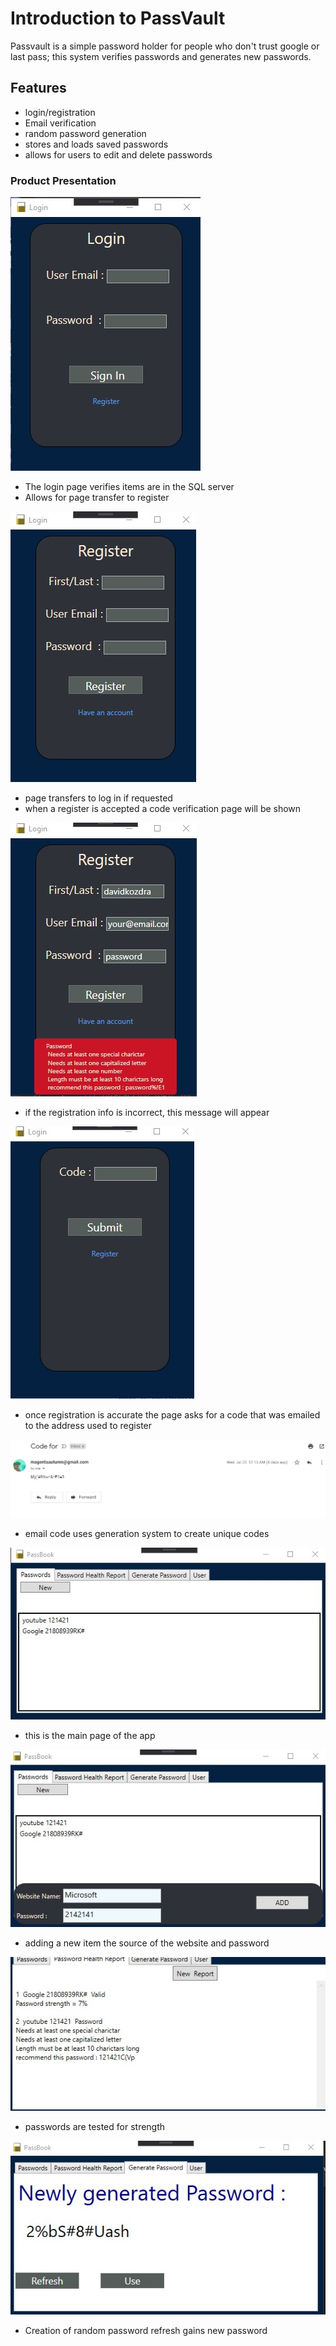 
# Introduction to PassVault
  Passvault is a simple password holder for people who don't trust google or last pass; this system verifies passwords and generates new passwords.

##  Features

* login/registration
* Email verification
* random password generation
* stores and loads saved passwords
* allows for users to edit and delete passwords

###  Product Presentation

![Login Page](ImagesForGIt/UI.jpg)

* The login page verifies items are in the SQL server
* Allows for page transfer to register

![Register](ImagesForGIt/UI2.jpg)

* page transfers to log in if requested
* when a register is accepted a code verification page will be shown

![Correction](ImagesForGIt/UI3.jpg)
* if the registration info is incorrect, this message will appear

![Registration](ImagesForGIt/UI4.jpg)
* once registration is accurate the page asks for a code that was emailed to the address used to register

![Registrationcode](ImagesForGIt/verification.jpg)
* email code uses generation system to create unique codes

![Password Book](ImagesForGIt/new.jpg)
* this is the main page of the app

![Adding items](ImagesForGIt/new2.jpg)
* adding a new item the source of the website and password

![Password Health Report](ImagesForGIt/report.jpg)
* passwords are tested for strength

![Generation](ImagesForGIt/Generate.jpg)
* Creation of random password refresh gains new password
